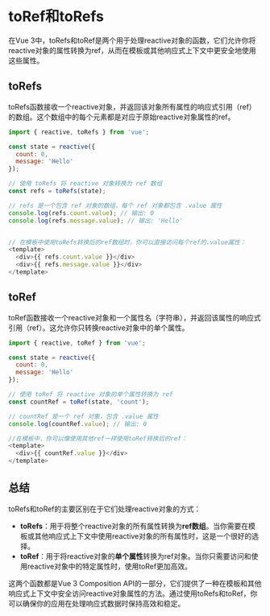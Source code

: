 # toRef和toRefs

在Vue 3中，toRefs和toRef是两个用于处理reactive对象的函数，它们允许你将reactive对象的属性转换为ref，从而在模板或其他响应式上下文中更安全地使用这些属性。

## toRefs

toRefs函数接收一个reactive对象，并返回该对象所有属性的响应式引用（ref）的数组。这个数组中的每个元素都是对应于原始reactive对象属性的ref。

```javascript
import { reactive, toRefs } from 'vue';

const state = reactive({
  count: 0,
  message: 'Hello'
});

// 使用 toRefs 将 reactive 对象转换为 ref 数组
const refs = toRefs(state);

// refs 是一个包含 ref 对象的数组，每个 ref 对象都包含 .value 属性
console.log(refs.count.value); // 输出: 0
console.log(refs.message.value); // 输出: 'Hello'


// 在模板中使用toRefs转换后的ref数组时，你可以直接访问每个ref的.value属性：
<template>
  <div>{{ refs.count.value }}</div>
  <div>{{ refs.message.value }}</div>
</template>
```

## toRef

toRef函数接收一个reactive对象和一个属性名（字符串），并返回该属性的响应式引用（ref）。这允许你只转换reactive对象中的单个属性。

```javascript
import { reactive, toRef } from 'vue';

const state = reactive({
  count: 0,
  message: 'Hello'
});

// 使用 toRef 将 reactive 对象的单个属性转换为 ref
const countRef = toRef(state, 'count');

// countRef 是一个 ref 对象，包含 .value 属性
console.log(countRef.value); // 输出: 0

//在模板中，你可以像使用其他ref一样使用toRef转换后的ref：
<template>
  <div>{{ countRef.value }}</div>
</template>
```

## 总结

toRefs和toRef的主要区别在于它们处理reactive对象的方式：

* **toRefs**：用于将整个reactive对象的所有属性转换为**ref数组**。当你需要在模板或其他响应式上下文中使用reactive对象的所有属性时，这是一个很好的选择。
* **toRef**：用于将reactive对象的**单个属性**转换为ref对象。当你只需要访问和使用reactive对象中的特定属性时，使用toRef更加高效。

这两个函数都是Vue 3 Composition API的一部分，它们提供了一种在模板和其他响应式上下文中安全访问reactive对象属性的方法。通过使用toRefs和toRef，你可以确保你的应用在处理响应式数据时保持高效和稳定。
